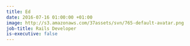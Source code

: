 ```yaml
---
title: Ed
date: 2016-07-16 01:00:00 +01:00
image: http://s3.amazonaws.com/37assets/svn/765-default-avatar.png
job-title: Rails Developer
is-executive: false
---
```


